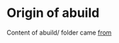 # Origin of abuild

Content of abuild/ folder came [from](https://git.alpinelinux.org/aports/tree/main/musl?h=3.12-stable)
